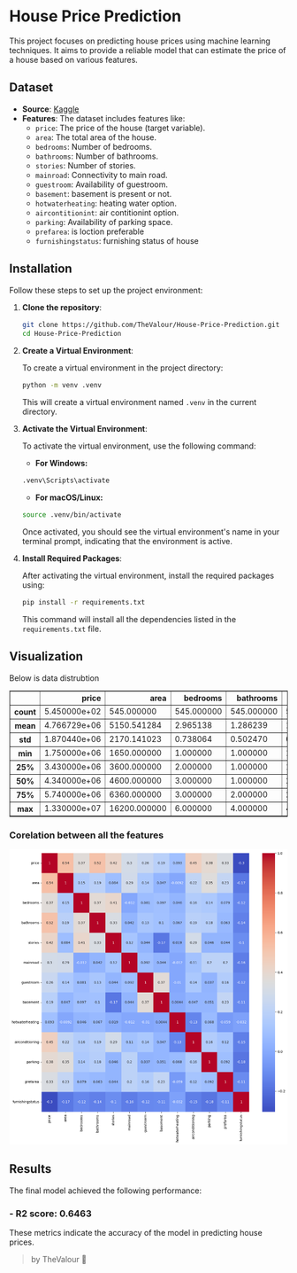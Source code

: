 # House Price Prediction

This project focuses on predicting house prices using machine learning techniques. It aims to provide a reliable model that can estimate the price of a house based on various features.

## Dataset

- **Source**: [Kaggle](https://www.kaggle.com/datasets/harishkumardatalab/housing-price-prediction) 
- **Features**: The dataset includes features like:
  - `price`: The price of the house (target variable).
  - `area`: The total area of the house.
  - `bedrooms`: Number of bedrooms.
  - `bathrooms`: Number of bathrooms.
  - `stories`: Number of stories.
  - `mainroad`: Connectivity to main road.
  - `guestroom`: Availability of guestroom.
  - `basement`: basement is present or not.
  - `hotwaterheating`: heating water option.
  - `aircontitionint`: air contitionint option.
  - `parking`: Availability of parking space.
  - `prefarea`: is loction preferable
  - `furnishingstatus`: furnishing status of house

## Installation

Follow these steps to set up the project environment:

1. **Clone the repository**:
   ```bash
   git clone https://github.com/TheValour/House-Price-Prediction.git
   cd House-Price-Prediction
   ```


2. **Create a Virtual Environment**:

    To create a virtual environment in the project directory:

    ```bash
    python -m venv .venv
    ```

    This will create a virtual environment named `.venv` in the current directory.

3. **Activate the Virtual Environment**:

    To activate the virtual environment, use the following command:

    - **For Windows:**

    ```bash
    .venv\Scripts\activate
    ```

    - **For macOS/Linux:**

    ```bash
    source .venv/bin/activate
    ```

    Once activated, you should see the virtual environment's name in your terminal prompt, indicating that the environment is active.

4. **Install Required Packages**:

    After activating the virtual environment, install the required packages using:

    ```bash
    pip install -r requirements.txt
    ```

    This command will install all the dependencies listed in the `requirements.txt` file.

## Visualization

Below is data distrubtion

<div>
<style scoped>
    .dataframe tbody tr th:only-of-type {
        vertical-align: middle;
    }

    .dataframe tbody tr th {
        vertical-align: top;
    }

    .dataframe thead th {
        text-align: right;
    }
</style>
<table border="1" class="dataframe">
  <thead>
    <tr style="text-align: right;">
      <th></th>
      <th>price</th>
      <th>area</th>
      <th>bedrooms</th>
      <th>bathrooms</th>
      <th>stories</th>
      <th>parking</th>
    </tr>
  </thead>
  <tbody>
    <tr>
      <th>count</th>
      <td>5.450000e+02</td>
      <td>545.000000</td>
      <td>545.000000</td>
      <td>545.000000</td>
      <td>545.000000</td>
      <td>545.000000</td>
    </tr>
    <tr>
      <th>mean</th>
      <td>4.766729e+06</td>
      <td>5150.541284</td>
      <td>2.965138</td>
      <td>1.286239</td>
      <td>1.805505</td>
      <td>0.693578</td>
    </tr>
    <tr>
      <th>std</th>
      <td>1.870440e+06</td>
      <td>2170.141023</td>
      <td>0.738064</td>
      <td>0.502470</td>
      <td>0.867492</td>
      <td>0.861586</td>
    </tr>
    <tr>
      <th>min</th>
      <td>1.750000e+06</td>
      <td>1650.000000</td>
      <td>1.000000</td>
      <td>1.000000</td>
      <td>1.000000</td>
      <td>0.000000</td>
    </tr>
    <tr>
      <th>25%</th>
      <td>3.430000e+06</td>
      <td>3600.000000</td>
      <td>2.000000</td>
      <td>1.000000</td>
      <td>1.000000</td>
      <td>0.000000</td>
    </tr>
    <tr>
      <th>50%</th>
      <td>4.340000e+06</td>
      <td>4600.000000</td>
      <td>3.000000</td>
      <td>1.000000</td>
      <td>2.000000</td>
      <td>0.000000</td>
    </tr>
    <tr>
      <th>75%</th>
      <td>5.740000e+06</td>
      <td>6360.000000</td>
      <td>3.000000</td>
      <td>2.000000</td>
      <td>2.000000</td>
      <td>1.000000</td>
    </tr>
    <tr>
      <th>max</th>
      <td>1.330000e+07</td>
      <td>16200.000000</td>
      <td>6.000000</td>
      <td>4.000000</td>
      <td>4.000000</td>
      <td>3.000000</td>
    </tr>
  </tbody>
</table>
</div>

### Corelation between all the  features
![alt text](image.png) 

## Results

The final model achieved the following performance:

### - **R2 score**: 0.6463

These metrics indicate the accuracy of the model in predicting house prices.


> by TheValour 🤖

